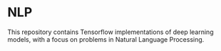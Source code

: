 # NLP
This repository contains Tensorflow implementations of  deep learning models, with a focus on problems in Natural Language Processing. 
